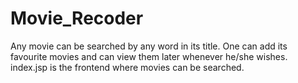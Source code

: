 # Movie_Recoder
Any movie can be searched by any word in its title. One can add its favourite movies and can view them later whenever he/she wishes.
index.jsp is the frontend where movies can be searched.
